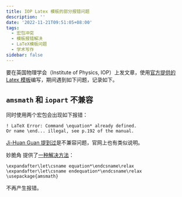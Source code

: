 ```yaml
---
title: IOP Latex 模板的部分报错问题
description: ''
date: '2022-11-21T09:51:05+08:00'
tags:
  - 宏包冲突
  - 模板报错解决
  - LaTeX模板问题
  - 学术写作
sidebar: false
---
```


要在英国物理学会（Institute of Physics, IOP）上发文章，使用[官方提供的 Latex 模板](https://publishingsupport.iopscience.iop.org/questions/latex-template/)编写，期间遇到如下问题，记录如下。

## `amsmath` 和 `iopart` 不兼容

同时使用两个宏包会出现如下报错：

```
! LaTeX Error: Command \equation* already defined. 
Or name \end... illegal, see p.192 of the manual.
```

[Ji-Huan Guan 提到过](https://www.guanjihuan.com/archives/3598)是不兼容问题，官网上也有类似说明。

妙脆角 提供了[一种解决方法](https://zhuanlan.zhihu.com/p/41469740)：

```
\expandafter\let\csname equation*\endcsname\relax
\expandafter\let\csname endequation*\endcsname\relax
\usepackage{amsmath}
```

不再产生报错。

